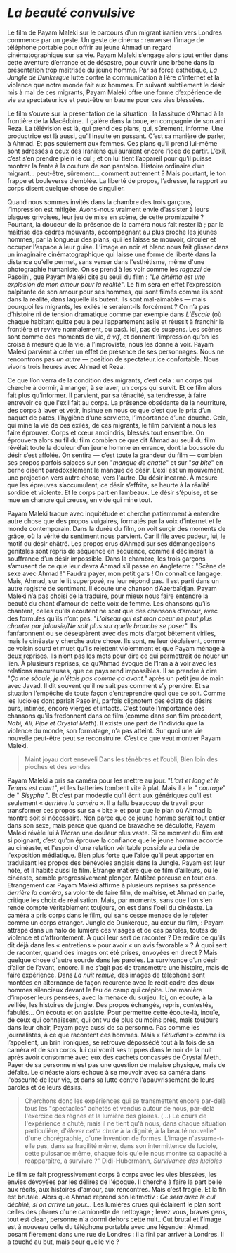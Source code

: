 ***La beauté convulsive*** 
==

Le film de Payam Maleki sur le parcours d’un migrant iranien vers Londres commence par un geste. Un geste de cinéma : renverser l’image de téléphone portable pour offrir au jeune Ahmad un regard cinématographique sur sa vie. Payam Maleki s’engage alors tout entier dans cette aventure d’errance et de désastre, pour ouvrir une brèche dans la présentation trop maîtrisée du jeune homme. Par sa force esthétique, _La Jungle de Dunkerque_ lutte contre la communication à l’ère d’internet et la violence que notre monde fait aux hommes.  En suivant subtilement le désir mis à mal de ces migrants, Payam Maleki offre une forme d’expérience de vie au spectateur.ice et peut-être un baume pour ces vies blessées.

Le film s’ouvre sur la présentation de la situation : la lassitude d’Ahmad à la frontière de la Macédoine. Il galère dans la boue, en compagnie de son ami Reza. La télévision est là, qui prend des plans, qui, sûrement, informe. Une productrice est là aussi, qu’il insulte en passant. C’est sa manière de parler, à Ahmad. Et pas seulement aux femmes. Ces plans qu’il prend lui-même sont adressés à ceux des Iraniens qui auraient encore l’idée de partir. L’exil, c’est s’en prendre plein le cul ; et on lui tient l’appareil pour qu’il puisse montrer la fente à la couture de son pantalon. Histoire ordinaire d’un migrant... peut-être, sûrement... comment autrement ? Mais pourtant, le ton frappe et bouleverse d’emblée. La liberté de propos, l’adresse, le rapport au corps disent quelque chose de singulier. 


Quand nous sommes invités dans la chambre des trois garçons, l’impression est mitigée. Avons-nous vraiment envie d’assister à leurs blagues grivoises, leur jeu de mise en scène, de cette promixcuité ? Pourtant, la douceur de la présence de la caméra nous fait rester là ; par la maîtrise des cadres mouvants, accompagnant au plus proche les jeunes hommes, par la longueur des plans, qui les laisse se mouvoir, circuler et occuper l’espace à leur guise. L’image en noir et blanc nous fait glisser dans un imaginaire cinématographique qui laisse une forme de liberté dans la distance qu’elle permet, sans verser dans l'esthétisme, même d'une photographie humaniste. On se prend à les voir comme les _ragazzi_ de Pasolini, que Payam Maleki cite au seuil du film :  _"Le cinéma est une explosion de mon amour pour la réalité_". Le film sera en effet l’expression palpitante de son amour pour ses hommes, qui sont filmés comme ils sont dans la réalité, dans laquelle ils butent. Ils sont mal-aimables — mais pourquoi les migrants, les exilés le seraient-ils forcément ? On n’a pas d’histoire ni de tension dramatique comme par exemple dans _L’Escale_ (où chaque habitant quitte peu à peu l’appartement asile et réussit  à franchir la frontière et revivre normalement, ou pas). Ici, pas de suspens. Les scènes sont comme des moments de vie, _à vif_,  et donnent l’impression qu’on les croise à mesure que la vie, à l’improviste, nous les donne à voir. Payam Maleki parvient à créer un effet de présence de ses personnages. Nous ne rencontrons pas _un autre_ — position de spectateur.ice confortable. Nous vivons trois heures avec Ahmad et Reza. 

Ce que l’on verra de la condition des migrants, c’est cela : un corps qui cherche à dormir, à manger, à se laver, un corps qui survit. Et ce film alors fait plus qu’informer. Il parvient, par sa ténacité, sa tendresse, à faire entrevoir ce que l'exil fait au corps. La présence obsédante de la nourriture, des corps à laver et vétir, insinue en nous ce que c’est que le prix d’un paquet de pates, l’hygiène d’une serviette, l’importance d’une douche. Cela, qui mine la vie de ces exilés, de ces migrants, le film parvient à nous les faire éprouver. Corps et  cœur amoindris, blessés tout ensemble. On éprouvera alors au fil du film combien ce que dit Ahmad au seuil du film révélait toute la douleur d’un jeune homme en errance, dont la boussole du désir s’est affolée. On sentira  — c’est toute la grandeur du film — combien ses propos parfois salaces sur son "_manque de chatte_" et sur "_sa bite_" en berne disent paradoxalement le manque de désir. L’exil est un mouvement, une projection vers autre chose, vers l'autre. Du désir incarné. À mesure que les épreuves s’accumulent, ce désir s’effrite, se heurte à la réalité sordide et violente. Et le corps part en lambeaux. Le désir s’épuise, et se mue en chancre qui creuse, en vide qui mine tout.

Payam Maleki traque avec inquitétude et cherche patiemment à entendre autre chose que des propos vulgaires, formatés par la voix d’internet et le monde contemporain. Dans la durée du film, on voit surgir des moments de grâce, où la vérité du sentiment nous parvient. Car il file avec pudeur, lui, le motif du désir châtré. Les propos crus d’Ahmad sur ses démangeaisons génitales sont repris de séquence en séquence, comme il déclinerait la souffrance d’un désir impossible. Dans la chambre, les trois garçons s’amusent de ce que leur devra Ahmad s’il passe en Angleterre :  "Scène de sexe avec Ahmad !" Faudra payer, mon petit gars ! On connaît ce langage. Mais, Ahmad, sur le lit superposé, ne leur répond pas. Il est parti dans un autre registre de sentiment. Il écoute une chanson d’Azerbaïdjan. Payam Maleki n’a pas choisi de la traduire, pour mieux nous faire entendre la beauté du chant d’amour de cette voix de femme. Les chansons qu’ils chantent, celles qu’ils écoutent ne sont que des chansons d’amour, avec des formules qu’ils n’ont pas. "_L'oiseau qui est mon coeur ne peut plus chanter par jalousie/Ne sait plus sur quelle branche se poser_". Ils fanfaronnent ou se désespèrent avec des mots d’argot bêtement viriles, mais le cinéaste y cherche autre chose. Ils sont, ne leur déplaisent, comme ce voisin sourd et muet qu’ils rejettent violemment et que Payam ménage à deux reprises. Ils n’ont pas les mots pour dire ce qui permettrait de nouer un lien. À plusieurs reprises, ce qu’Ahmad évoque de l’Iran a à voir avec les relations amoureuses, que ce pays rend impossibles. Il se prendre à dire "_Ça me sâoule, je n'étais pas comme ça avant."_ après un petit jeu de main avec Javad. Il dit souvent qu'il ne sait pas comment s’y prendre. Et sa situation l’empêche de toute façon d’entreprendre quoi que ce soit. Comme les lucioles dont parlait Pasolini, parfois clignotent des éclats de désirs purs, intimes, encore vierges et intacts. C’est toute l’importance des chansons qu'ils fredonnent dans ce film (comme dans son film précédent, _Nabi, Ali, Pipe et Crystal Meth_). Il existe une part de l’individu que la violence du monde, son formatage, n’a pas atteint. Sur quoi une vie nouvelle peut-être peut se reconstruire. C’est ce que veut montrer Payam Maleki.


>Maint joyau dort enseveli
Dans les ténèbres et l’oubli,
Bien loin des pioches et des sondes 

Payam Maléki a pris sa caméra pour les mettre au jour. "_L’art et long et le Temps est court_", et les batteries tombent vite à plat. Mais il a le " _courage_" de " _Sisyphe_ ". Et c’est par modestie qu’il écrit aux génériques qu’il est seulement « _derrière la caméra_ ». Il a fallu beaucoup de travail pour transformer ces propos sur sa « bite » et  pour que le plan où Ahmad la montre soit si nécessaire. Non parce que ce jeune homme serait tout entier dans son sexe, mais parce que quand ce bravache se déculotte, Payam Maleki révèle lui à l’écran une douleur plus vaste. Si ce moment du film est si poignant, c’est qu’on éprouve la confiance que le jeune homme accorde au cinéaste, et l'espoir d'une relation véritable possible au delà de l'exposition médiatique. Bien plus forte que l’aide qu’il peut apporter en traduisant les propos des bénévoles anglais dans la Jungle. 
Payam est leur hôte, et il habite aussi le film. Etrange matière que ce film d’ailleurs, où le cinéaste, semble progressivement plonger. Matière poreuse en tout cas. Etrangement car Payam Maleki affirme à plusieurs reprises sa présence _derrière la caméra_, sa volonté de faire film, de maîtrise, et Ahmad en parle, critique les choix de réalisation. Mais, par moments, sans que l'on s'en rende compte véritablement toujours, on est dans l'oeil du cinéaste. La caméra a pris corps dans le film, qui sans cesse menace de le rejeter comme un corps étranger.  Jungle de Dunkerque, au cœur du film,  : Payam attrape dans un halo de lumière ces visages et de ces paroles, toutes de violence et d’affrontement.  À quoi leur sert de raconter ? De redire ce qu'ils dit déjà dans les « entretiens » pour avoir « un avis favorable » ? À quoi sert de raconter, quand des images ont été prises, envoyées en direct ? Mais quelque chose d'autre sourde dans les paroles. La survivance d’un désir d’aller de l’avant, encore. Il ne s’agit pas de transmettre une histoire, mais de faire expérience. Dans _La nuit remue_, des images de téléphone sont montées en alternance de façon récurente avec le récit cadre des deux hommes silencieux devant le feu de camp qui crépite. Une manière d’imposer leurs pensées, avec la menace du surjeu. Ici, on écoute, à la veillée, les histoires de jungle. Des propos échangés, repris, contestés, fabulés... On écoute et on assiste. Pour permettre cette écoute-là, inouïe, de ceux qui connaissent, qui ont vu de plus ou moins près, mais toujours dans leur chair, Payam paye aussi de sa personne. Pas comme les journalistes, à ce que racontent ces hommes. Mais « _l’étudiant_ » comme ils l’appellent, un brin ironiques, se retrouve dépossédé tout à la fois de sa caméra et de son corps, lui qui vomit ses trippes dans le noir de la nuit après avoir consommé avec eux des cachets concassés de Crystal Meth. Payer de sa personne n'est pas une question de malaise physique, mais de défaite. Le cinéaste alors échoue à se mouvoir avec sa caméra dans l'obscurité de leur vie, et dans sa lutte contre l'apauvrissement de leurs paroles et de leurs désirs. 

>Cherchons donc les expériences qui se transmettent encore par-delà tous les "spectacles" achetés et vendus autour de nous, par-delà l'exercice des règnes et la lumière des gloires. (...) Le cours de l'expérience a chuté, mais il ne tient qu'à nous, dans chaque situation particulière, d'_élever cette chute_ à la dignité, à la beauté nouvelle" d'une chorégraphie, d'une invention de formes. L'image n'assume-t-elle pas, dans sa fragilité même, dans son intermittence de luciole, cette puissance même, chaque fois qu'elle nous montre sa capacité à réapparaître, à survivre ?" Didi-Hubermann, _Survivance des lucioles_

Le film se fait progressivement corps à corps avec les vies blessées, les envies dévoyées par les délires de l'époque. Il cherche à faire la part belle aux récits, aux histoires d'amour, aux rencontres. Mais c'est fragile. Et la fin est brutale. Alors que Ahmad reprend son leitmotiv : _Ce sera avec le cul déchiré, si on arrive un jour..._ Les lumières crues qui éclairent le plan sont celles des phares d'une camionette de nettoyage ; levez vous, braves gens, tout est clean, personne n'a dormi dehors cette nuit…Cut brutal et l'image est à nouveau celle du téléphone portable avec une légende : Ahmad, posant fièrement dans une rue de Londres : il a fini par arriver à Londres. Il a touché au but, mais pour quelle vie ?






 












